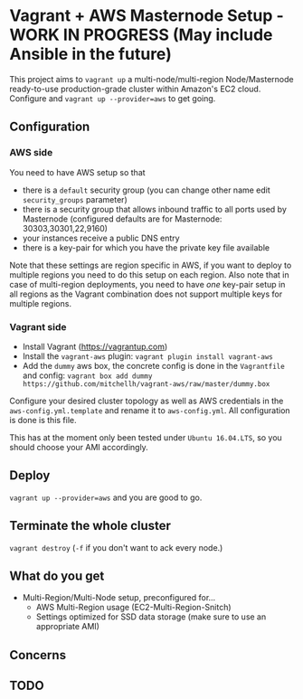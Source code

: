 # Vagrant + AWS Masternode Setup - WORK IN PROGRESS (May include Ansible in the future)

This project aims to `vagrant up` a multi-node/multi-region Node/Masternode ready-to-use production-grade cluster within Amazon's EC2 cloud. Configure and `vagrant up --provider=aws` to get going.

## Configuration

### AWS side

You need to have AWS setup so that

- there is a `default` security group (you can change other name edit `security_groups` parameter)
- there is a security group that allows inbound traffic to all ports used by Masternode (configured defaults are for Masternode: 30303,30301,22,9160)
- your instances receive a public DNS entry
- there is a key-pair for which you have the private key file available

Note that these settings are region specific in AWS, if you want to deploy to multiple regions you need to do this setup on each region. Also note that in case of multi-region deployments, you need to have *one* key-pair setup in all regions as the Vagrant combination does not support multiple keys for multiple regions.

### Vagrant side

- Install Vagrant (https://vagrantup.com)
- Install the `vagrant-aws` plugin: `vagrant plugin install vagrant-aws`
- Add the `dummy` aws box, the concrete config is done in the `Vagrantfile` and config: `vagrant box add dummy https://github.com/mitchellh/vagrant-aws/raw/master/dummy.box`

Configure your desired cluster topology as well as AWS credentials in the `aws-config.yml.template` and rename it to `aws-config.yml`. All configuration is done is this file.

This has at the moment only been tested under `Ubuntu 16.04.LTS`, so you should choose your AMI accordingly.

## Deploy

`vagrant up --provider=aws` and you are good to go.

## Terminate the whole cluster

`vagrant destroy` (`-f` if you don't want to ack every node.)

## What do you get

- Multi-Region/Multi-Node setup, preconfigured for...
  - AWS Multi-Region usage (EC2-Multi-Region-Snitch)
  - Settings optimized for SSD data storage (make sure to use an appropriate AMI)

## Concerns

## TODO
